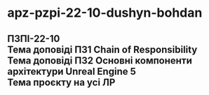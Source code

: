 # apz-pzpi-22-10-dushyn-bohdan  
ПЗПІ-22-10  
Тема доповіді ПЗ1 Chain of Responsibility  
Тема доповіді ПЗ2 Основні компоненти архітектури Unreal Engine 5  
Тема проєкту на усі ЛР  
---
